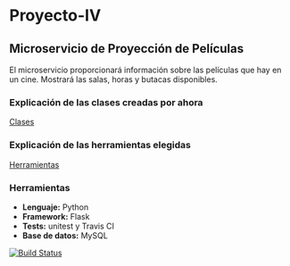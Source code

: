 # Proyecto-IV

## Microservicio de Proyección de Películas

El microservicio proporcionará información sobre las películas que hay en un cine. Mostrará las salas, horas y butacas disponibles.

### Explicación de las clases creadas por ahora
[Clases](https://tonimr.github.io/Proyecto-IV/doc/Clases)

### Explicación de las herramientas elegidas
[Herramientas](https://tonimr.github.io/Proyecto-IV/doc/Herramientas)

### Herramientas
- **Lenguaje:** Python
- **Framework:** Flask
- **Tests:** unitest y Travis CI
- **Base de datos:** MySQL

[![Build Status](https://travis-ci.org/toniMR/Proyecto-IV.svg?branch=master)](https://travis-ci.org/toniMR/Proyecto-IV)

